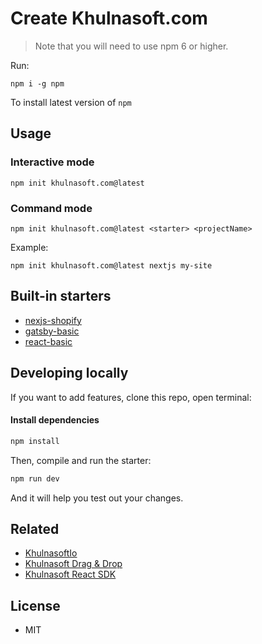 # Create Khulnasoft.com

> Note that you will need to use npm 6 or higher.

Run:

```
npm i -g npm
```

To install latest version of `npm`

## Usage


### Interactive mode

```
npm init khulnasoft.com@latest
```

### Command mode

```
npm init khulnasoft.com@latest <starter> <projectName>
```

Example:

```
npm init khulnasoft.com@latest nextjs my-site
```

## Built-in starters

- [nexjs-shopify](https://github.com/KhulnasoftIO/nextjs-shopify)
- [gatsby-basic](https://github.com/KhulnasoftIO/gatsby-starter-khulnasoft)
- [react-basic](https://github.com/khulnasoft-com/khulnasoft-react-example-starter)

## Developing locally

If you want to add features, clone this repo, open terminal:

#### Install dependencies

```bash
npm install
```

Then, compile and run the starter:

```bash
npm run dev
```

And it will help you test out your changes.


## Related

* [KhulnasoftIo](https://khulnasoft.com/)
* [Khulnasoft Drag & Drop](https://github.com/khulnasoft-com/khulnasoft)
* [Khulnasoft React SDK]()


## License
* MIT
